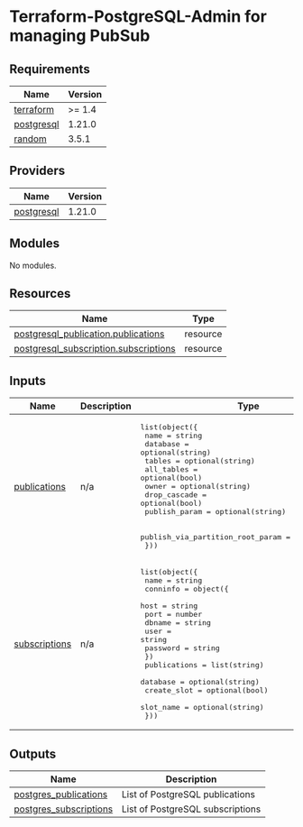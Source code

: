 # Terraform-PostgreSQL-Admin for managing PubSub

## Requirements

| Name | Version |
|------|---------|
| <a name="requirement_terraform"></a> [terraform](#requirement\_terraform) | >= 1.4 |
| <a name="requirement_postgresql"></a> [postgresql](#requirement\_postgresql) | 1.21.0 |
| <a name="requirement_random"></a> [random](#requirement\_random) | 3.5.1 |

## Providers

| Name | Version |
|------|---------|
| <a name="provider_postgresql"></a> [postgresql](#provider\_postgresql) | 1.21.0 |

## Modules

No modules.

## Resources

| Name | Type |
|------|------|
| [postgresql_publication.publications](https://registry.terraform.io/providers/cyrilgdn/postgresql/1.21.0/docs/resources/publication) | resource |
| [postgresql_subscription.subscriptions](https://registry.terraform.io/providers/cyrilgdn/postgresql/1.21.0/docs/resources/subscription) | resource |

## Inputs

| Name | Description | Type | Default | Required |
|------|-------------|------|---------|:--------:|
| <a name="input_publications"></a> [publications](#input\_publications) | n/a | <pre>list(object({<br>        name           = string<br>        database       = optional(string)<br>        tables         = optional(string)<br>        all_tables     = optional(bool)<br>        owner          = optional(string)<br>        drop_cascade   = optional(bool)<br>        publish_param  = optional(string)<br><br>        publish_via_partition_root_param = optional(bool)<br>    }))</pre> | n/a | yes |
| <a name="input_subscriptions"></a> [subscriptions](#input\_subscriptions) | n/a | <pre>list(object({<br>        name         = string<br>        conninfo     = object({<br>            host     = string<br>            port     = number<br>            dbname   = string<br>            user     = string<br>            password = string<br>        })<br>        publications = list(string)<br>        database     = optional(string)<br>        create_slot  = optional(bool)<br>        slot_name    = optional(string)<br>    }))</pre> | n/a | yes |

## Outputs

| Name | Description |
|------|-------------|
| <a name="output_postgres_publications"></a> [postgres\_publications](#output\_postgres\_publications) | List of PostgreSQL publications |
| <a name="output_postgres_subscriptions"></a> [postgres\_subscriptions](#output\_postgres\_subscriptions) | List of PostgreSQL subscriptions |
<!-- END_TF_DOCS -->
